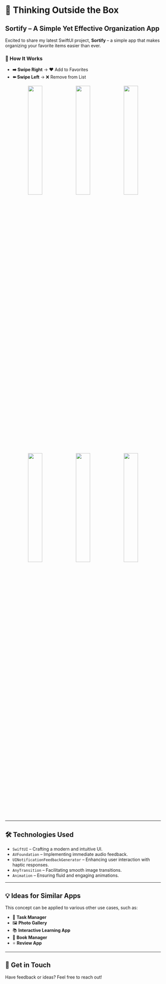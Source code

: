 # 🚀 Thinking Outside the Box

## Sortify – A Simple Yet Effective Organization App  

Excited to share my latest SwiftUI project, **Sortify** – a simple app that makes organizing your favorite items easier than ever.  

### 🎯 How It Works  
- **➡️ Swipe Right** → ❤️ Add to Favorites  
- **⬅️ Swipe Left** → ❌ Remove from List  

<p align="center">
  <img src="https://github.com/aboashraf169/Sortify/blob/main/images/Screenshot%202025-03-17%20at%202.58.04%E2%80%AFPM.png" width="30%">
  <img src="https://github.com/aboashraf169/Sortify/blob/main/images/Screenshot%202025-03-17%20at%202.58.11%E2%80%AFPM.png" width="30%">
  <img src="https://github.com/aboashraf169/Sortify/blob/main/images/Screenshot%202025-03-17%20at%202.58.19%E2%80%AFPM.png" width="30%">
</p>

<p align="center">
  <img src="https://github.com/aboashraf169/Sortify/blob/main/images/Screenshot%202025-03-17%20at%202.58.32%E2%80%AFPM.png" width="30%">
  <img src="https://github.com/aboashraf169/Sortify/blob/main/images/Screenshot%202025-03-17%20at%202.58.36%E2%80%AFPM.png" width="30%">
  <img src="https://github.com/aboashraf169/Sortify/blob/main/images/Screenshot%202025-03-17%20at%202.58.45%E2%80%AFPM.png" width="30%">
</p>

---

## 🛠️ Technologies Used  
- `SwiftUI` – Crafting a modern and intuitive UI.  
- `AVFoundation` – Implementing immediate audio feedback.  
- `UINotificationFeedbackGenerator` – Enhancing user interaction with haptic responses.  
- `AnyTransition` – Facilitating smooth image transitions.  
- `Animation` – Ensuring fluid and engaging animations.  

---

## 💡 Ideas for Similar Apps  
This concept can be applied to various other use cases, such as:  
- 📌 **Task Manager**  
- 🖼 **Photo Gallery**  
- 📚 **Interactive Learning App**  
- 📖 **Book Manager**  
- ⭐ **Review App**  

---

## 📲 Get in Touch  
Have feedback or ideas? Feel free to reach out!  
